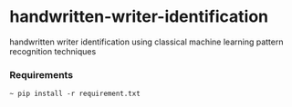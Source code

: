 # handwritten-writer-identification
handwritten writer identification using classical machine learning pattern recognition techniques 

### Requirements
    ~ pip install -r requirement.txt 